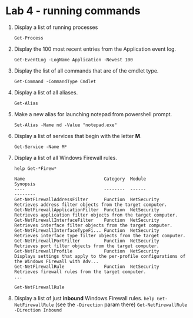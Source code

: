 # Lab 4 - running commands

1. Display a list of running processes

    `Get-Process`

2. Display the 100 most recent entries from the Application event log.

    `Get-EventLog -LogName Application -Newest 100`

3. Display the list of all commands that are of the cmdlet type.

    `Get-Command -CommandType Cmdlet`

4. Display a list of all aliases.

    `Get-Alias`

5. Make a new alias for launching notepad from powershell prompt.

    `Set-Alias -Name nd -Value "notepad.exe"`

6. Display a list of services that begin with the letter **M**.

    `Get-Service -Name M*`

7. Display a list of all Windows Firewall rules.

    `help Get-*Firew*`

    ```
    Name                              Category  Module                    Synopsis
    ----                              --------  ------                    --------
    Get-NetFirewallAddressFilter      Function  NetSecurity               Retrieves address filter objects from the target computer.
    Get-NetFirewallApplicationFilter  Function  NetSecurity               Retrieves application filter objects from the target computer.
    Get-NetFirewallInterfaceFilter    Function  NetSecurity               Retrieves interface filter objects from the target computer.
    Get-NetFirewallInterfaceTypeFi... Function  NetSecurity               Retrieves interface type filter objects from the target computer.
    Get-NetFirewallPortFilter         Function  NetSecurity               Retrieves port filter objects from the target computer.
    Get-NetFirewallProfile            Function  NetSecurity               Displays settings that apply to the per-profile configurations of the Windows Firewall with Adv...
    Get-NetFirewallRule               Function  NetSecurity               Retrieves firewall rules from the target computer.
    ...
    ```

    `Get-NetFirewallRule`

8. Display a list of just **inbound** Windows Firewall rules.
    `help Get-NetFirewallRule`
    (see the `-Direction` param there)
    `Get-NetFirewallRule -Direction Inbound`
